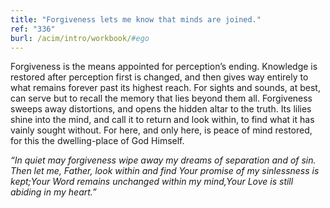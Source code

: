 ```yaml
---
title: "Forgiveness lets me know that minds are joined."
ref: "336"
burl: /acim/intro/workbook/#ego
---
```


Forgiveness is the means appointed for perception’s ending. Knowledge is
restored after perception first is changed, and then gives way entirely
to what remains forever past its highest reach. For sights and sounds,
at best, can serve but to recall the memory that lies beyond them all.
Forgiveness sweeps away distortions, and opens the hidden altar to the
truth. Its lilies shine into the mind, and call it to return and look
within, to find what it has vainly sought without. For here, and only
here, is peace of mind restored, for this the dwelling-place of God
Himself.

*“In quiet may forgiveness wipe away my dreams of separation and of
sin. Then let me, Father, look within and find Your promise of my
sinlessness is kept;Your Word remains unchanged within my mind,Your Love
is still abiding in my heart.”*

